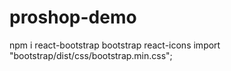 # proshop-demo

npm i react-bootstrap bootstrap react-icons
import "bootstrap/dist/css/bootstrap.min.css";
